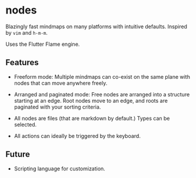 # nodes

Blazingly fast mindmaps on many platforms with intuitive defaults. Inspired by `vim` and `h-m-m`.

Uses the Flutter Flame engine.

## Features

- Freeform mode: Multiple mindmaps can co-exist on the same plane with nodes that can move anywhere freely.

- Arranged and paginated mode: Free nodes are arranged into a structure starting at an edge. Root nodes move to an edge, and roots are paginated with your sorting criteria.

- All nodes are files (that are markdown by default.) Types can be selected.

- All actions can ideally be triggered by the keyboard.

## Future

- Scripting language for customization.